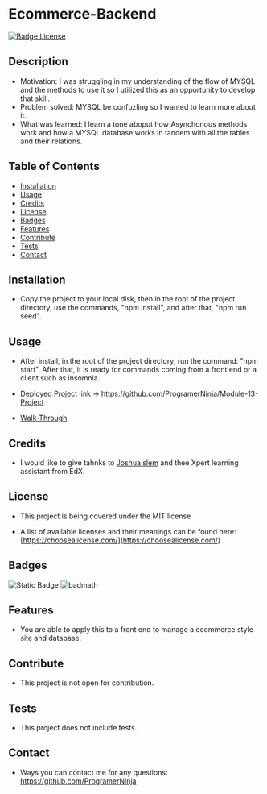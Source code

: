 
  # Ecommerce-Backend

  [![Badge License](https://img.shields.io/badge/License-MIT-yellow.svg?style=for-the-badge)](https://opensource.org/license/mit/)

  ## Description

  - Motivation: I was struggling in my understanding of the flow of MYSQL and the methods to use it so I utilized this as an opportunity to develop that skill.
  - Problem solved: MYSQL be confuzling so I wanted to learn more about it.
  - What was learned: I learn a tone aboput how Asynchonous methods work and how a MYSQL database works in tandem with all the tables and their relations.

  ## Table of Contents

  - [Installation](#installation)
  - [Usage](#usage)
  - [Credits](#credits)
  - [License](#license)
  - [Badges](#badges)
  - [Features](#features)
  - [Contribute](#contribute)
  - [Tests](#tests)
  - [Contact](#contact)


  ## Installation

  - Copy the project to your local disk, then in the root of the project directory, use the commands, "npm install", and after that, "npm run seed".

  ## Usage

  - After install, in the root of the project directory, run the command: "npm start". After that, it is ready for commands coming from a front end or a client such as insomnia.
  - Deployed Project link -> https://github.com/ProgramerNinja/Module-13-Project

  - [Walk-Through](https://drive.google.com/file/d/1i1rQTmLXUT3SJ4viAB2u5Gjgm3OZIKe5/view?usp=sharing)

  ## Credits

  - I would like to give tahnks to [Joshua slem](https://github.com/SlemJosh) and thee Xpert learning assistant from EdX.

  ## License

  - This project is being covered under the MIT license

  - A list of available licenses and their meanings can be found here: [https://choosealicense.com/](https://choosealicense.com/)

  ## Badges

  ![Static Badge](https://img.shields.io/badge/Always%20Learning-grey?labelColor=aqua&color=blue) ![badmath](https://img.shields.io/github/languages/top/lernantino/badmath) 
  
  ## Features

  - You are able to apply this to a front end to manage a ecommerce style site and database. 

  ## Contribute

  - This project is not open for contribution.

  ## Tests

  - This project does not include tests.

  ## Contact

  - Ways you can contact me for any questions: https://github.com/ProgramerNinja
